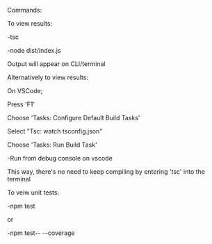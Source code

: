 Commands:

To view results:

-tsc

-node dist/index.js

Output will appear on CLI/terminal

Alternatively to view results:

On VSCode;

Press 'F1'

Choose 'Tasks: Configure Default Build Tasks'

Select "Tsc: watch tsconfig.json"

Choose 'Tasks: Run Build Task'

-Run from debug console on vscode

This way, there's no need to keep compiling by entering 'tsc' into the terminal

To veiw unit tests: 

-npm test

or

-npm test-- --coverage
